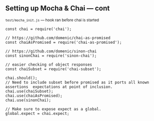 ##  Setting up Mocha &amp; Chai — cont

<small>`test/mocha_init.js` — hook ran before chai is started</small>

```
const chai = require('chai');

// https://github.com/domenic/chai-as-promised
const chaiAsPromised = require('chai-as-promised');

// https://github.com/domenic/sinon-chai
const sinonChai = require('sinon-chai');

// easier checking of object responses
const chaiSubset = require('chai-subset');

chai.should();
// Need to include subset before promised as it ports all known assertions  expectations at point of inclusion.
chai.use(chaiSubset);
chai.use(chaiAsPromised);
chai.use(sinonChai);

// Make sure to expose expect as a global.
global.expect = chai.expect;
```
